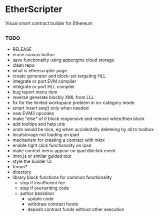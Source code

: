 # EtherScripter
Visual smart contract builder for Ethereum
##

### TODO
* RELEASE
* erase canvas button
* save functionality using appengine cloud storage
* clean repo
* what is etherscripter page
* create generator and block-set targeting HLL
* integrate or port EVM compiler
* integrate or port HLL compiler 
* bug report menu item
* reverse generate blockly XML from LLL
* fix for the limited workspace problem in no-category mode
* smart insert seq() only when needed
* new EVM3 opcodes
* make "else" of if block responsive and remove when/then block
* add tooltips and help urls
* undo would be nice, eg when accidentally deleteing by all to toolbox 
* localstorage not loading on ipad
* mechanism for creating a contract with mktx
* enable right click functionality on ipad
* make context menu appear on ipad dblclick event
* intro.js or similar guided tour
* style the builder UI
* forum?
* directory 
* library block functions for common functionality
  - stop if insufficient fee
  - stop if overwriting code
  - author backdoor
    * update code
    * withdraw contract funds
    * deposit contract funds without other execution
